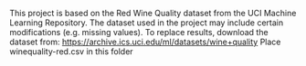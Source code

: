 This project is based on the Red Wine Quality dataset from the UCI Machine Learning Repository.
The dataset used in the project may include certain modifications (e.g. missing values).
To replace results, download the dataset from:
https://archive.ics.uci.edu/ml/datasets/wine+quality
Place winequality-red.csv in this folder